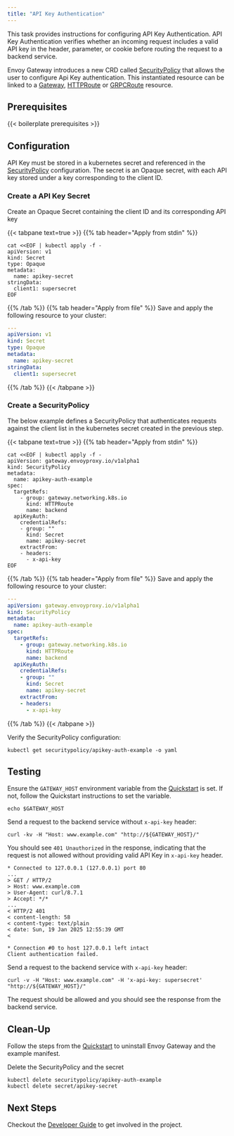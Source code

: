 ```yaml
---
title: "API Key Authentication"
---
```


This task provides instructions for configuring API Key Authentication. 
API Key Authentication verifies whether an incoming request includes a valid API key in the header, parameter, or cookie before routing the request to 
a backend service.

Envoy Gateway introduces a new CRD called [SecurityPolicy][SecurityPolicy] that allows the user to configure Api Key 
authentication. 
This instantiated resource can be linked to a [Gateway][Gateway], [HTTPRoute][HTTPRoute] or [GRPCRoute][GRPCRoute] resource.

## Prerequisites

{{< boilerplate prerequisites >}}

## Configuration

API Key must be stored in a kubernetes secret and referenced in the [SecurityPolicy][SecurityPolicy] configuration.
The secret is an Opaque secret, with each API key stored under a key corresponding to the client ID.

### Create a API Key Secret

Create an Opaque Secret containing the client ID and its corresponding API key

{{< tabpane text=true >}}
{{% tab header="Apply from stdin" %}}

```shell
cat <<EOF | kubectl apply -f -
apiVersion: v1
kind: Secret
type: Opaque
metadata:
  name: apikey-secret
stringData:
  client1: supersecret
EOF
```

{{% /tab %}}
{{% tab header="Apply from file" %}}
Save and apply the following resource to your cluster:

```yaml
---
apiVersion: v1
kind: Secret
type: Opaque
metadata:
  name: apikey-secret
stringData:
  client1: supersecret
```

{{% /tab %}}
{{< /tabpane >}}

### Create a SecurityPolicy

The below example defines a SecurityPolicy that authenticates requests against the client list in the kubernetes
secret created in the previous step.

{{< tabpane text=true >}}
{{% tab header="Apply from stdin" %}}

```shell
cat <<EOF | kubectl apply -f -
apiVersion: gateway.envoyproxy.io/v1alpha1
kind: SecurityPolicy
metadata:
  name: apikey-auth-example
spec:
  targetRefs:
    - group: gateway.networking.k8s.io
      kind: HTTPRoute
      name: backend
  apiKeyAuth:
    credentialRefs:
    - group: ""
      kind: Secret
      name: apikey-secret
    extractFrom:
    - headers:
      - x-api-key
EOF
```

{{% /tab %}}
{{% tab header="Apply from file" %}}
Save and apply the following resource to your cluster:

```yaml
---
apiVersion: gateway.envoyproxy.io/v1alpha1
kind: SecurityPolicy
metadata:
  name: apikey-auth-example
spec:
  targetRefs:
    - group: gateway.networking.k8s.io
      kind: HTTPRoute
      name: backend
  apiKeyAuth:
    credentialRefs:
    - group: ""
      kind: Secret
      name: apikey-secret
    extractFrom:
    - headers:
      - x-api-key
```

{{% /tab %}}
{{< /tabpane >}}

Verify the SecurityPolicy configuration:

```shell
kubectl get securitypolicy/apikey-auth-example -o yaml
```

## Testing

Ensure the `GATEWAY_HOST` environment variable from the [Quickstart](../../quickstart) is set. If not, follow the
Quickstart instructions to set the variable.

```shell
echo $GATEWAY_HOST
```

Send a request to the backend service without `x-api-key` header:

```shell
curl -kv -H "Host: www.example.com" "http://${GATEWAY_HOST}/" 
```

You should see `401 Unauthorized` in the response, indicating that the request is not allowed without providing valid API Key in `x-api-key` header.

```shell
* Connected to 127.0.0.1 (127.0.0.1) port 80
...
> GET / HTTP/2
> Host: www.example.com
> User-Agent: curl/8.7.1
> Accept: */*
...
< HTTP/2 401
< content-length: 58
< content-type: text/plain
< date: Sun, 19 Jan 2025 12:55:39 GMT
<

* Connection #0 to host 127.0.0.1 left intact
Client authentication failed.
```

Send a request to the backend service with `x-api-key` header:

```shell
curl -v -H "Host: www.example.com" -H 'x-api-key: supersecret' "http://${GATEWAY_HOST}/" 
```

The request should be allowed and you should see the response from the backend service.

## Clean-Up

Follow the steps from the [Quickstart](../../quickstart) to uninstall Envoy Gateway and the example manifest.

Delete the SecurityPolicy and the secret

```shell
kubectl delete securitypolicy/apikey-auth-example
kubectl delete secret/apikey-secret
```

## Next Steps

Checkout the [Developer Guide](../../../contributions/develop) to get involved in the project.

[SecurityPolicy]: ../../../contributions/design/security-policy
[Gateway]: https://gateway-api.sigs.k8s.io/api-types/gateway
[HTTPRoute]: https://gateway-api.sigs.k8s.io/api-types/httproute
[GRPCRoute]: https://gateway-api.sigs.k8s.io/api-types/grpcroute
